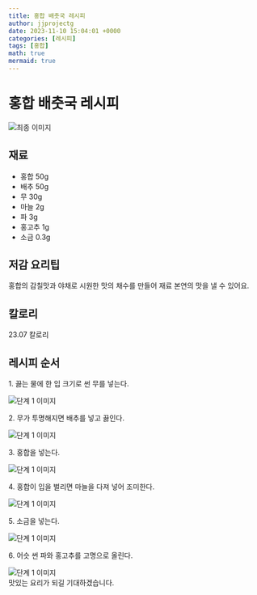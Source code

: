 ```yaml
---
title: 홍합 배춧국 레시피
author: jjprojectg
date: 2023-11-10 15:04:01 +0000
categories: [레시피]
tags: [홍합]
math: true
mermaid: true
---
```

<meta name="og:type" content="website"/>
<meta charset="UTF-8"/>
<div class="header">
  <h1>홍합 배춧국 레시피</h1>
</div>

<div class="container my-4">
  <div class="row">
    <div class="col-12 col-md-6">
      <div class="recipe-image">
        <img src="http://www.foodsafetykorea.go.kr/uploadimg/20190408/20190408102339_1554686619522.jpg" class="step-image" alt="최종 이미지"/>
      </div>
    </div>
    <div class="col-12 col-md-6">
      <div class="ingredients">
        <h2>재료</h2>
        <ul class="card">
          <li> 홍합 50g </li>
          <li>  배추 50g </li>
          <li>  무 30g </li>
          <li>  마늘 2g </li>
          <li>  파 3g </li>
          <li>  홍고추 1g </li>
          <li>  소금 0.3g </li>
</ul>
      </div>
    </div>
    <div class="col-12 col-md-6">
      <div class="ingredients">
        <h2>저감 요리팁</h2>
        <div class="card"> 
          <p>
            홍합의 감칠맛과 야채로 시원한 맛의 채수를 만들어 재료 본연의 맛을 낼 수 있어요.
          </p>
        </div>
      </div>
      <div class="ingredients">
        <h2>칼로리</h2>
        <div class="card"> 
          <p>
            23.07 칼로리
          </p>
        </div>
      </div>
    </div>
  </div>

  <h2 class="my-4">레시피 순서</h2>
  <div class="card recipe-card">
    <div class="card-body recipe-step">
      <p class="card-text step-description">1. 끓는 물에 한 입 크기로 썬 무를 넣는다.</p>
      <img src="http://www.foodsafetykorea.go.kr/uploadimg/20190408/20190408102431_1554686671466.jpg" alt="단계 1 이미지" class="step-image"/>
    </div>
  </div>
  <div class="card recipe-card">
    <div class="card-body recipe-step">
      <p class="card-text step-description">2. 무가 투명해지면 배추를 넣고 끓인다.</p>
      <img src="http://www.foodsafetykorea.go.kr/uploadimg/20190408/20190408102444_1554686684343.jpg" alt="단계 1 이미지" class="step-image"/>
    </div>
  </div>
  <div class="card recipe-card">
    <div class="card-body recipe-step">
      <p class="card-text step-description">3. 홍합을 넣는다.</p>
      <img src="http://www.foodsafetykorea.go.kr/uploadimg/20190408/20190408102455_1554686695924.jpg" alt="단계 1 이미지" class="step-image"/>
    </div>
  </div>
  <div class="card recipe-card">
    <div class="card-body recipe-step">
      <p class="card-text step-description">4. 홍합이 입을 벌리면 마늘을 다져 넣어 조미한다.</p>
      <img src="http://www.foodsafetykorea.go.kr/uploadimg/20190408/20190408102509_1554686709741.jpg" alt="단계 1 이미지" class="step-image"/>
    </div>
  </div>
  <div class="card recipe-card">
    <div class="card-body recipe-step">
      <p class="card-text step-description">5. 소금을 넣는다.</p>
      <img src="http://www.foodsafetykorea.go.kr/uploadimg/20190408/20190408102525_1554686725585.jpg" alt="단계 1 이미지" class="step-image"/>
    </div>
  </div>
  <div class="card recipe-card">
    <div class="card-body recipe-step">
      <p class="card-text step-description">6. 어슷 썬 파와 홍고추를 고명으로 올린다.</p>
      <img src="http://www.foodsafetykorea.go.kr/uploadimg/20190408/20190408102541_1554686741824.jpg" alt="단계 1 이미지" class="step-image"/>
    </div>
  </div>

</div>
맛있는 요리가 되길 기대하겠습니다.
